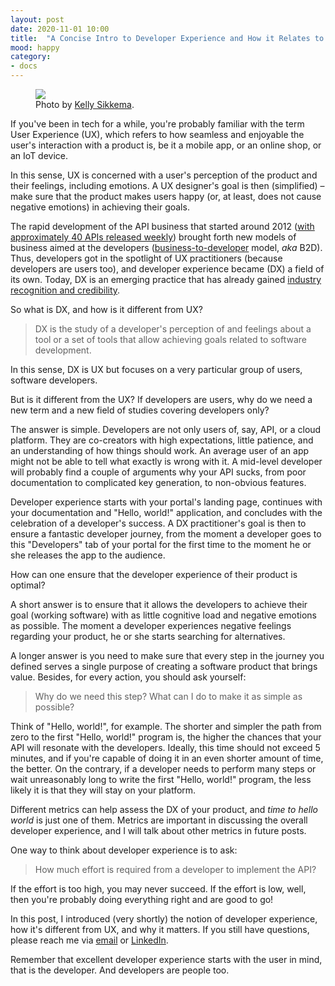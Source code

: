 ```yaml
---
layout: post
date: 2020-11-01 10:00
title:  "A Concise Intro to Developer Experience and How it Relates to UX"
mood: happy
category: 
- docs
---
```


<figure class="aligncenter">
	<img src="https://images.unsplash.com/photo-1581291518857-4e27b48ff24e?ixlib=rb-1.2.1&ixid=eyJhcHBfaWQiOjEyMDd9&auto=format&fit=crop&w=1050&q=80" />
	<figcaption>Photo by <a href="https://unsplash.com/@kellysikkema?utm_source=unsplash&utm_medium=referral&utm_content=creditCopyText" target="_blank">Kelly Sikkema</a>.</figcaption>
</figure>

If you've been in tech for a while, you're probably familiar with the term User Experience (UX), which refers to how seamless and enjoyable the user's interaction with a product is, be it a mobile app, or an online shop, or an IoT device. 

In this sense, UX is concerned with a user's perception of the product and their feelings, including emotions. A UX designer's goal is then (simplified) – make sure that the product makes users happy (or, at least, does not cause negative emotions) in achieving their goals.

The rapid development of the API business that started around 2012 ([with approximately 40 APIs released weekly](https://nordicapis.com/tracking-the-growth-of-the-api-economy/)) brought forth new models of business aimed at the developers ([business-to-developer](https://devada.com/what-is-b2d-marketing-and-why-dev-marketers-should-explore-it/) model, _aka_ B2D).  Thus, developers got in the spotlight of UX practitioners (because developers are users too), and developer experience became (DX) a field of its own. Today, DX is an emerging practice that has already gained [industry recognition and credibility](https://nordicapis.com/why-your-api-needs-a-dedicated-developer-experience-team/). 

So what is DX, and how is it different from UX? 

> DX is the study of a developer's perception of and feelings about a tool or a set of tools that allow achieving goals related to software development. 

In this sense, DX is UX but focuses on a very particular group of users, software developers. 

But is it different from the UX? If developers are users, why do we need a new term and a new field of studies covering developers only? 

The answer is simple. Developers are not only users of, say, API, or a cloud platform. They are co-creators with high expectations, little patience, and an understanding of how things should work. An average user of an app might not be able to tell what exactly is wrong with it. A mid-level developer will probably find a couple of arguments why your API sucks,  from poor documentation to complicated key generation, to non-obvious features. 

Developer experience starts with your portal's landing page, continues with your documentation and "Hello, world!" application, and concludes with the celebration of a developer's success. A DX practitioner's goal is then to ensure a fantastic developer journey, from the moment a developer goes to this "Developers" tab of your portal for the first time to the moment he or she releases the app to the audience.

How can one ensure that the developer experience of their product is optimal? 

A short answer is to ensure that it allows the developers to achieve their goal (working software) with as little cognitive load and negative emotions as possible. The moment a developer experiences negative feelings regarding your product, he or she starts searching for alternatives. 

A longer answer is you need to make sure that every step in the journey you defined serves a single purpose of creating a software product that brings value. Besides, for every action, you should ask yourself:

> Why do we need this step? What can I do to make it as simple as possible?

Think of "Hello, world!", for example. The shorter and simpler the path from zero to the first "Hello, world!" program is, the higher the chances that your API will resonate with the developers. Ideally, this time should not exceed 5 minutes, and if you're capable of doing it in an even shorter amount of time, the better. On the contrary, if a developer needs to perform many steps or wait unreasonably long to write the first "Hello, world!" program, the less likely it is that they will stay on your platform.

Different metrics can help assess the DX of your product, and _time to hello world_ is just one of them. Metrics are important in discussing the overall developer experience, and I will talk about other metrics in future posts.

One way to think about developer experience is to ask:

> How much effort is required from a developer to implement the API?

If the effort is too high, you may never succeed. If the effort is low, well, then you're probably doing everything right and are good to go! 

In this post, I introduced (very shortly) the notion of developer experience, how it's different from UX, and why it matters. If you still have questions, please reach me via [email](evgenykim1985@gmail.com) or [LinkedIn](https://www.linkedin.com/in/kimmikadze/).

Remember that excellent developer experience starts with the user in mind, that is the developer. And developers are people too.


